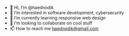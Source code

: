 - 👋 Hi, I’m @haednodik
- 👀 I’m interested in software development, cybersecurity
- 🌱 I’m currently learning responsive web design
- 💞️ I’m looking to collaborate on cool stuff
- 📫 How to reach me haednodik@gmail.com

<!---
haednodik/haednodik is a ✨ special ✨ repository because its `README.md` (this file) appears on your GitHub profile.
You can click the Preview link to take a look at your changes.
--->
